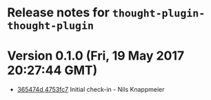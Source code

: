 # Release notes for `thought-plugin-thought-plugin`

<a name="current-release"></a>
# Version 0.1.0 (Fri, 19 May 2017 20:27:44 GMT)

* [365474d](https://github.com/nknapp/thought-plugin-thought-plugin/commit/365474d),[4753fc7](https://github.com/nknapp/thought-plugin-thought-plugin/commit/4753fc7) Initial check-in - Nils Knappmeier
